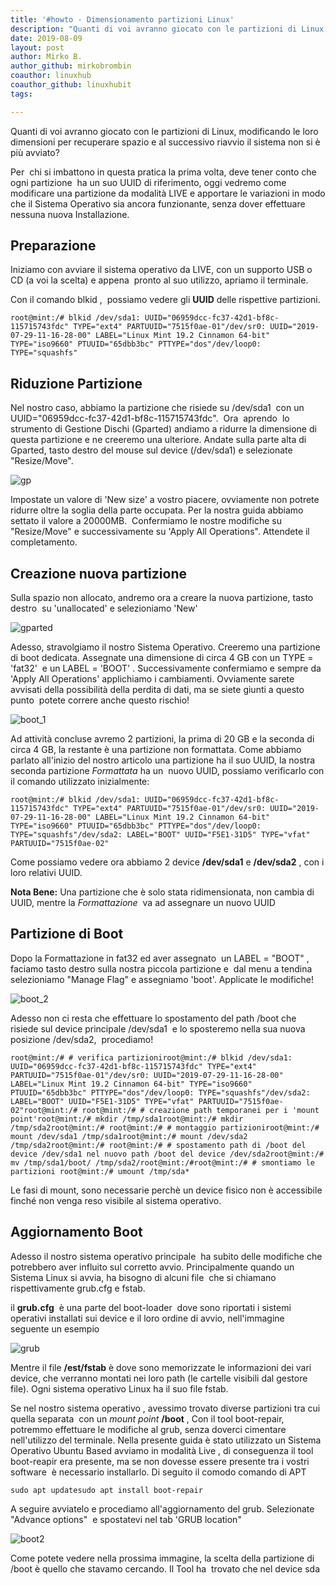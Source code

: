 ```yaml
---
title: '#howto - Dimensionamento partizioni Linux'
description: "Quanti di voi avranno giocato con le partizioni di Linux, modificando le loro dimensioni per recuperare spazio e al successivo riavvio il sistema non si è più avviato?"
date: 2019-08-09
layout: post
author: Mirko B.
author_github: mirkobrombin
coauthor: linuxhub
coauthor_github: linuxhubit
tags:

---
```

Quanti di voi avranno giocato con le partizioni di Linux, modificando le loro dimensioni per recuperare spazio e al successivo riavvio il sistema non si è più avviato?

Per  chi si imbattono in questa pratica la prima volta, deve tener conto che ogni partizione  ha un suo UUID di riferimento, oggi vedremo come  modificare una partizione da modalità LIVE e apportare le variazioni in modo che il Sistema Operativo sia ancora funzionante, senza dover effettuare nessuna nuova Installazione.

## Preparazione

Iniziamo con avviare il sistema operativo da LIVE, con un supporto USB o CD (a voi la scelta) e appena  pronto al suo utilizzo, apriamo il terminale.

Con il comando blkid ,  possiamo vedere gli **UUID** delle rispettive partizioni.

    root@mint:/# blkid /dev/sda1: UUID="06959dcc-fc37-42d1-bf8c-115715743fdc" TYPE="ext4" PARTUUID="7515f0ae-01"/dev/sr0: UUID="2019-07-29-11-16-28-00" LABEL="Linux Mint 19.2 Cinnamon 64-bit" TYPE="iso9660" PTUUID="65dbb3bc" PTTYPE="dos"/dev/loop0: TYPE="squashfs"

## Riduzione Partizione

Nel nostro caso, abbiamo la partizione che risiede su /dev/sda1  con un UUID="06959dcc-fc37-42d1-bf8c-115715743fdc".  Ora  aprendo  lo strumento di Gestione Dischi (Gparted) andiamo a ridurre la dimensione di questa partizione e ne creeremo una ulteriore. Andate sulla parte alta di Gparted, tasto destro del mouse sul device (/dev/sda1) e selezionate "Resize/Move".

![gp](https://linuxhub.it/wordpress/wp-content/uploads/2019/08/Screenshot-from-2019-08-09-14-32-37.png)

Impostate un valore di 'New size' a vostro piacere, ovviamente non potrete ridurre oltre la soglia della parte occupata. Per la nostra guida abbiamo settato il valore a 20000MB.  Confermiamo le nostre modifiche su "Resize/Move" e successivamente su 'Apply All Operations". Attendete il completamento.

## Creazione nuova partizione

Sulla spazio non allocato, andremo ora a creare la nuova partizione, tasto destro  su 'unallocated' e selezioniamo 'New'

![gparted](https://linuxhub.it/wordpress/wp-content/uploads/2019/08/Untitled.png)

Adesso, stravolgiamo il nostro Sistema Operativo. Creeremo una partizione di boot dedicata. Assegnate una dimensione di circa 4 GB con un TYPE = 'fat32'  e un LABEL = 'BOOT' . Successivamente confermiamo e sempre da 'Apply All Operations' applichiamo i cambiamenti. Ovviamente sarete avvisati della possibilità della perdita di dati, ma se siete giunti a questo punto  potete correre anche questo rischio!

![boot_1](https://linuxhub.it/wordpress/wp-content/uploads/2019/08/boot_1.png)

Ad attività concluse avremo 2 partizioni, la prima di 20 GB e la seconda di circa 4 GB, la restante è una partizione non formattata. Come abbiamo parlato all'inizio del nostro articolo una partizione ha il suo UUID, la nostra seconda partizione _Formattata_ ha un  nuovo UUID, possiamo verificarlo con il comando utilizzato inizialmente:

    root@mint:/# blkid /dev/sda1: UUID="06959dcc-fc37-42d1-bf8c-115715743fdc" TYPE="ext4" PARTUUID="7515f0ae-01"/dev/sr0: UUID="2019-07-29-11-16-28-00" LABEL="Linux Mint 19.2 Cinnamon 64-bit" TYPE="iso9660" PTUUID="65dbb3bc" PTTYPE="dos"/dev/loop0: TYPE="squashfs"/dev/sda2: LABEL="BOOT" UUID="F5E1-31D5" TYPE="vfat" PARTUUID="7515f0ae-02"

Come possiamo vedere ora abbiamo 2 device **/dev/sda1** e **/dev/sda2** , con i loro relativi UUID.

**Nota Bene:** Una partizione che è solo stata ridimensionata, non cambia di UUID, mentre la _Formattazione_  va ad assegnare un nuovo UUID

## Partizione di Boot

Dopo la Formattazione in fat32 ed aver assegnato  un LABEL = "BOOT" , faciamo tasto destro sulla nostra piccola partizione e  dal menu a tendina  selezioniamo "Manage Flag" e assegniamo 'boot'. Applicate le modifiche!

![boot_2](https://linuxhub.it/wordpress/wp-content/uploads/2019/08/boot_2.png)

Adesso non ci resta che effettuare lo spostamento del path /boot che risiede sul device principale /dev/sda1  e lo sposteremo nella sua nuova posizione /dev/sda2,  procediamo!

    root@mint:/# # verifica partizioniroot@mint:/# blkid /dev/sda1: UUID="06959dcc-fc37-42d1-bf8c-115715743fdc" TYPE="ext4" PARTUUID="7515f0ae-01"/dev/sr0: UUID="2019-07-29-11-16-28-00" LABEL="Linux Mint 19.2 Cinnamon 64-bit" TYPE="iso9660" PTUUID="65dbb3bc" PTTYPE="dos"/dev/loop0: TYPE="squashfs"/dev/sda2: LABEL="BOOT" UUID="F5E1-31D5" TYPE="vfat" PARTUUID="7515f0ae-02"root@mint:/# root@mint:/# # creazione path temporanei per i 'mount point'root@mint:/# mkdir /tmp/sda1root@mint:/# mkdir /tmp/sda2root@mint:/# root@mint:/# # montaggio partizioniroot@mint:/# mount /dev/sda1 /tmp/sda1root@mint:/# mount /dev/sda2 /tmp/sda2root@mint:/# root@mint:/# # spostamento path di /boot del device /dev/sda1 nel nuovo path /boot del device /dev/sda2root@mint:/# mv /tmp/sda1/boot/ /tmp/sda2/root@mint:/#root@mint:/# # smontiamo le partizioni root@mint:/# umount /tmp/sda*

Le fasi di mount, sono necessarie perchè un device fisico non è accessibile finché non venga reso visibile al sistema operativo.

## Aggiornamento Boot

Adesso il nostro sistema operativo principale  ha subito delle modifiche che potrebbero aver influito sul corretto avvio. Principalmente quando un Sistema Linux si avvia, ha bisogno di alcuni file  che si chiamano rispettivamente grub.cfg e fstab.

il **grub.cfg**  è una parte del boot-loader  dove sono riportati i sistemi operativi installati sui device e il loro ordine di avvio, nell'immagine seguente un esempio

![grub](https://linuxhub.it/wordpress/wp-content/uploads/2019/08/Screenshot-from-2019-08-09-16-52-13.png)

Mentre il file **/est/fstab** è dove sono memorizzate le informazioni dei vari device, che verranno montati nei loro path (le cartelle visibili dal gestore file). Ogni sistema operativo Linux ha il suo file fstab.

Se nel nostro sistema operativo , avessimo trovato diverse partizioni tra cui quella separata  con un _mount point_ **/boot** , Con il tool boot-repair, potremmo effettuare le modifiche al grub, senza doverci cimentare nell'utilizzo del terminale. Nella presente guida è stato utilizzato un Sistema Operativo Ubuntu Based avviamo in modalità Live , di conseguenza il tool boot-reapir era presente, ma se non dovesse essere presente tra i vostri software  è necessario installarlo. Di seguito il comodo comando di APT

    sudo apt updatesudo apt install boot-repair

A seguire avviatelo e procediamo all'aggiornamento del grub. Selezionate "Advance options"  e spostatevi nel tab 'GRUB location"

![boot2](https://linuxhub.it/wordpress/wp-content/uploads/2019/08/boot2.png)

Come potete vedere nella prossima immagine, la scelta della partizione di  /boot è quello che stavamo cercando. Il Tool ha  trovato che nel device sda